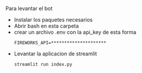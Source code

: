 Para levantar el bot 
- Instalar los paquetes necesarios
- Abrir bash en esta carpeta
- crear un archivo .env con la api_key de esta forma
    ```env
    FIREWORKS_API=*********************
    ```
- Levantar la aplicacion de streamlit
    ```bash 
    streamlit run index.py
    ```
